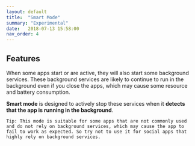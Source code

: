 ```yaml
---
layout: default
title:  "Smart Mode"
summary: "Experimental"
date:   2018-07-13 15:58:00
nav_order: 4
---
```

<!-- more -->

## Features
When some apps start or are active, they will also start some background services. These background services are likely to continue to run in the background even if you close the apps, which may cause some resource and battery consumption.

**Smart mode** is designed to actively stop these services when it **detects that the app is running in the background**.

`Tip: This mode is suitable for some apps that are not commonly used and do not rely on background services, which may cause the app to fail to work as expected. So try not to use it for social apps that highly rely on background services. `


